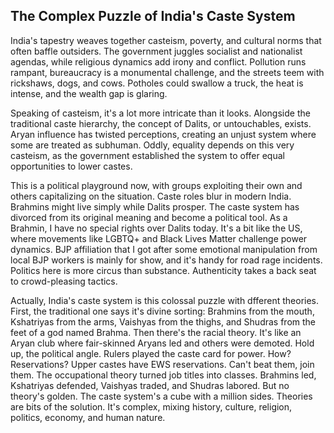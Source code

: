 ## The Complex Puzzle of India's Caste System

India's tapestry weaves together casteism, poverty, and cultural norms that often baffle outsiders. The government juggles socialist and nationalist agendas, while religious dynamics add irony and conflict. Pollution runs rampant, bureaucracy is a monumental challenge, and the streets teem with rickshaws, dogs, and cows. Potholes could swallow a truck, the heat is intense, and the wealth gap is glaring.

Speaking of casteism, it's a lot more intricate than it looks. Alongside the traditional caste hierarchy, the concept of Dalits, or untouchables, exists. Aryan influence has twisted perceptions, creating an unjust system where some are treated as subhuman. Oddly, equality depends on this very casteism, as the government established the system to offer equal opportunities to lower castes.

This is a political playground now, with groups exploiting their own and others capitalizing on the situation. Caste roles blur in modern India. Brahmins might live simply while Dalits prosper. The caste system has divorced from its original meaning and become a political tool. As a Brahmin, I have no special rights over Dalits today. It's a bit like the US, where movements like LGBTQ+ and Black Lives Matter challenge power dynamics. BJP affiliation that I got after some emotional manipulation from local BJP workers is mainly for show, and it's handy for road rage incidents. Politics here is more circus than substance. Authenticity takes a back seat to crowd-pleasing tactics.

Actually, India's caste system is this colossal puzzle with dfferent theories. First, the traditional one says it's divine sorting: Brahmins from the mouth, Kshatriyas from the arms, Vaishyas from the thighs, and Shudras from the feet of a god named Brahma. Then there's the racial theory. It's like an Aryan club where fair-skinned Aryans led and others were demoted. Hold up, the political angle. Rulers played the caste card for power. How? Reservations? Upper castes have EWS reservations. Can't beat them, join them. The occupational theory turned job titles into classes. Brahmins led, Kshatriyas defended, Vaishyas traded, and Shudras labored. But no theory's golden. The caste system's a cube with a million sides. Theories are bits of the solution. It's complex, mixing history, culture, religion, politics, economy, and human nature.
